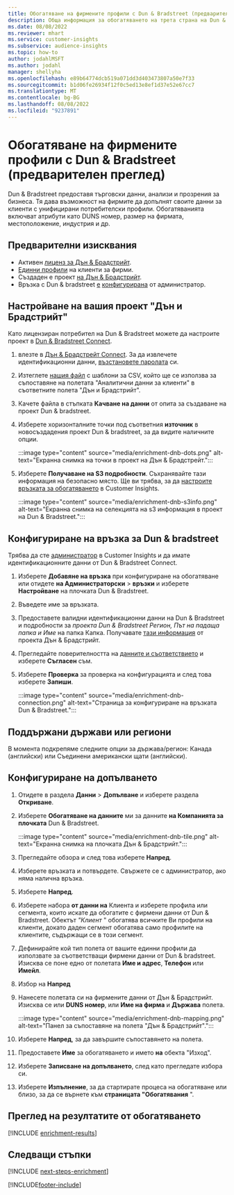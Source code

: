 ```yaml
---
title: Обогатяване на фирмените профили с Dun & Bradstreet (предварителен преглед)
description: Обща информация за обогатяването на трета страна на Dun & Bradstreet.
ms.date: 08/08/2022
ms.reviewer: mhart
ms.service: customer-insights
ms.subservice: audience-insights
ms.topic: how-to
author: jodahlMSFT
ms.author: jodahl
manager: shellyha
ms.openlocfilehash: e89b64774dcb519a071dd3d403473807a50e7f33
ms.sourcegitcommit: b1d06fe26934f12f0c5ed13e8ef1d37e52e67cc7
ms.translationtype: MT
ms.contentlocale: bg-BG
ms.lasthandoff: 08/08/2022
ms.locfileid: "9237891"
---
```

# <a name="enrich-company-profiles-with-dun--bradstreet-preview"></a>Обогатяване на фирмените профили с Dun & Bradstreet (предварителен преглед)

Dun & Bradstreet предоставя търговски данни, анализи и прозрения за бизнеса. Тя дава възможност на фирмите да допълнят своите данни за клиенти с унифицирани потребителски профили. Обогатяванията включват атрибути като DUNS номер, размер на фирмата, местоположение, индустрия и др.

## <a name="prerequisites"></a>Предварителни изисквания

- Активен [лиценз за Дън & Брадстрийт](https://www.dnb.com/marketing/media/give-your-data-a-boost.html?source=microsoft_audience_insights).
- [Единни профили](customer-profiles.md) на клиенти за фирми.
- Създаден е проект [на Дън & Брадстрийт](#set-up-your-dun--bradstreet-project).
- Връзка с Dun & bradstreet [е](connections.md) [конфигурирана](#configure-a-connection-for-dun--bradstreet) от администратор.

## <a name="set-up-your-dun--bradstreet-project"></a>Настройване на вашия проект "Дън и Брадстрийт"

Като лицензиран потребител на Dun & Bradstreet можете да настроите проект в [Dun & Bradstreet Connect](https://connect.dnb.com?lead_source=microsoft_audienceinsights).

1. влезте в [Дън & Брадстрейт Connect](https://connect.dnb.com?lead_source=microsoft_audienceinsights). За да извлечете идентификационни данни, [възстановете паролата](https://sso.dnb.com/signin/forgot-password?lead_source=microsoft_audienceinsights) си.

1. Изтеглете [нашия файл](https://c360devenrichment.blob.core.windows.net/mapping/DnBCIdatamapping.csv) с шаблони за CSV, който ще се използва за съпоставяне на полетата "Аналитични данни за клиенти" в съответните полета "Дън и Брадстрийт".

1. Качете файла в стъпката **Качване на данни** от опита за създаване на проект Dun & bradstreet.

1. Изберете хоризонталните точки под съответния **източник** в новосъздадения проект Dun & bradstreet, за да видите наличните опции.

   :::image type="content" source="media/enrichment-dnb-dots.png" alt-text="Екранна снимка на точки в проект на Дън & Брадстрейт.":::

1. Изберете **Получаване на S3 подробности**. Съхранявайте тази информация на безопасно място. Ще ви трябва, за да [настроите връзката за обогатяването](#configure-a-connection-for-dun--bradstreet) в Customer Insights.

   :::image type="content" source="media/enrichment-dnb-s3info.png" alt-text="Екранна снимка на селекцията на s3 информация в проект на Dun & Bradstreet.":::

## <a name="configure-a-connection-for-dun--bradstreet"></a>Конфигуриране на връзка за Dun & bradstreet

Трябва да сте [администратор](permissions.md#admin) в Customer Insights и да имате идентификационните данни от Dun & Bradstreet Connect.

1. Изберете **Добавяне на връзка** при конфигуриране на обогатяване или отидете **на Администраторски** > **връзки** и изберете **Настройване** на плочката Dun & Bradstreet.

1. Въведете име за връзката.

1. Предоставете валидни идентификационни данни на Dun & Bradstreet и подробности за *проекта Dun & Bradstreet Регион, Път на падаща папка и Име* на папка Капка. Получавате [тази информация](#set-up-your-dun--bradstreet-project) от проекта Дън & Брадстрийт.

1. Прегледайте поверителността на [данните и съответствието](connections.md#data-privacy-and-compliance) и изберете **Съгласен** съм.

1. Изберете **Проверка** за проверка на конфигурацията и след това изберете **Запиши**.

   :::image type="content" source="media/enrichment-dnb-connection.png" alt-text="Страница за конфигуриране на връзката Dun & Bradstreet.":::

## <a name="supported-countries-or-regions"></a>Поддържани държави или региони

В момента подкрепяме следните опции за държава/регион: Канада (английски) или Съединени американски щати (английски).

## <a name="configure-the-enrichment"></a>Конфигуриране на допълването

1. Отидете в раздела **Данни** > **Допълване** и изберете раздела **Откриване**.

1. Изберете **Обогатяване на данните** ми за данните **на Компанията за плочката** Dun & Bradstreet.

   :::image type="content" source="media/enrichment-dnb-tile.png" alt-text="Екранна снимка на плочката Дън & Брадстрийт.":::

1. Прегледайте обзора и след това изберете **Напред**.

1. Изберете връзката и потвърдете. Свържете се с администратор, ако няма налична връзка.

1. Изберете **Напред**.

1. Изберете набора **от данни на** Клиента и изберете профила или сегмента, които искате да обогатите с фирмени данни от Dun & Bradstreet. Обектът *"Клиент* " обогатява всичките Ви профили на клиенти, докато даден сегмент обогатява само профилите на клиентите, съдържащи се в този сегмент.

1. Дефинирайте кой тип полета от вашите единни профили да използвате за съответстващи фирмени данни от Dun & bradstreet. Изисква се поне едно от полетата **Име и адрес**, **Телефон** или **Имейл**.

1. Избор на **Напред**

1. Нанесете полетата си на фирмените данни от Дън & Брадстрийт. Изисква се или **DUNS номер**, или **Име на фирма** и **Държава** полета.

      :::image type="content" source="media/enrichment-dnb-mapping.png" alt-text="Панел за съпоставяне на полета &quot;Дън & Брадстрийт&quot;.":::

1. Изберете **Напред**, за да завършите съпоставянето на полета.

1. Предоставете **Име** за обогатяването и името **на** обекта "Изход".

1. Изберете **Записване на допълването**, след като прегледате избора си.

1. Изберете **Изпълнение**, за да стартирате процеса на обогатяване или близо, за да се върнете към **страницата "Обогатявания** ".

## <a name="view-enrichment-results"></a>Преглед на резултатите от обогатяването

[!INCLUDE [enrichment-results](includes/enrichment-results.md)]

## <a name="next-steps"></a>Следващи стъпки

[!INCLUDE [next-steps-enrichment](includes/next-steps-enrichment.md)]

[!INCLUDE[footer-include](includes/footer-banner.md)]
